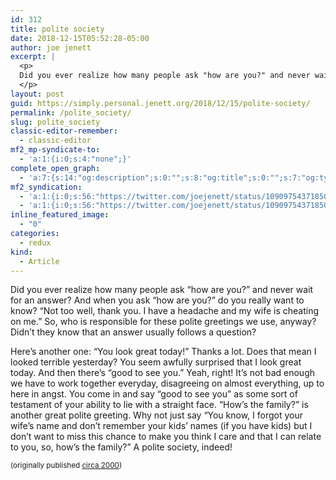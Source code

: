 ```yaml
---
id: 312
title: polite society
date: 2018-12-15T05:52:28-05:00
author: joe jenett
excerpt: |
  <p>
  Did you ever realize how many people ask "how are you?" and never wait for an answer?  And when you ask "how are you?" do you really want to know?  "Not too well, thank you.  I have a headache and my wife is cheating on me."  So, who is responsible for these polite greetings we use, anyway?  Didn't they know that an answer usually follows a question? (<a href="https://simply.personal.jenett.org/polite_society/#more">more</a>)
  </p>
layout: post
guid: https://simply.personal.jenett.org/2018/12/15/polite-society/
permalink: /polite_society/
slug: polite_society
classic-editor-remember:
  - classic-editor
mf2_mp-syndicate-to:
  - 'a:1:{i:0;s:4:"none";}'
complete_open_graph:
  - 'a:7:{s:14:"og:description";s:0:"";s:8:"og:title";s:0:"";s:7:"og:type";s:0:"";s:12:"twitter:card";s:7:"summary";s:15:"twitter:creator";s:0:"";s:19:"twitter:description";s:0:"";s:8:"og:image";s:0:"";}'
mf2_syndication:
  - 'a:1:{i:0;s:56:"https://twitter.com/joejenett/status/1090975437185052672";}'
  - 'a:1:{i:0;s:56:"https://twitter.com/joejenett/status/1090975437185052672";}'
inline_featured_image:
  - "0"
categories:
  - redux
kind:
  - Article
---
```

Did you ever realize how many people ask &#8220;how are you?&#8221; and never wait for an answer? And when you ask &#8220;how are you?&#8221; do you really want to know? &#8220;Not too well, thank you. I have a headache and my wife is cheating on me.&#8221; So, who is responsible for these polite greetings we use, anyway? Didn’t they know that an answer usually follows a question? 

Here’s another one: &#8220;You look great today!&#8221; Thanks a lot. Does that mean I looked terrible yesterday? You seem awfully surprised that I look great today. And then there’s &#8220;good to see you.&#8221; Yeah, right! It’s not bad enough we have to work together everyday, disagreeing on almost everything, up to here in angst. You come in and say &#8220;good to see you&#8221; as some sort of testament of your ability to lie with a straight face. &#8220;How’s the family?&#8221; is another great polite greeting. Why not just say &#8220;You know, I forgot your wife’s name and don’t remember your kids’ names (if you have kids) but I don’t want to miss this chance to make you think I care and that I can relate to you, so, how’s the family?&#8221; A polite society, indeed! 

<small>(originally published <a href="https://jenett.org/core/?seek=stevie">circa 2000</a>)</small>